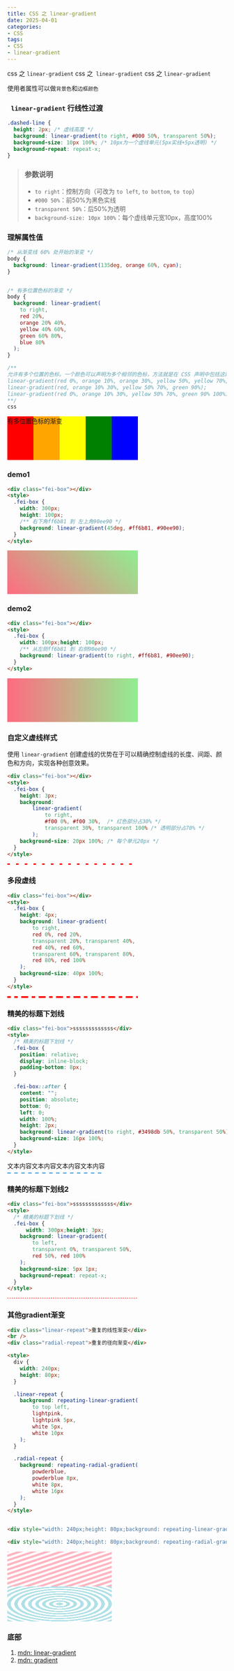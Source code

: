 ```yaml
---
title: CSS 之 linear-gradient
date: 2025-04-01
categories: 
- CSS
tags:
- CSS
- linear-gradient
---
```

 css 之 `linear-gradient`
 css 之` linear-gradient`
 css 之 `linear-gradient`

使用者属性可以做`背景色`和`边框颜色`

<!-- more -->

### ` linear-gradient`  行线性过渡

```css
.dashed-line {
  height: 2px; /* 虚线高度 */
  background: linear-gradient(to right, #000 50%, transparent 50%);
  background-size: 10px 100%; /* 10px为一个虚线单元(5px实线+5px透明) */
  background-repeat: repeat-x;
}
```

> ### 参数说明
>
> - `to right`：控制方向（可改为 `to left`, `to bottom`, `to top`）
> - `#000 50%`：前50%为黑色实线
> - `transparent 50%`：后50%为透明
> - `background-size: 10px 100%`：每个虚线单元宽10px，高度100%

### 理解属性值

```css
/* 从渐变线 60% 处开始的渐变 */
body {
  background: linear-gradient(135deg, orange 60%, cyan);
}


/* 有多位置色标的渐变 */
body {
  background: linear-gradient(
    to right,
    red 20%,
    orange 20% 40%,
    yellow 40% 60%,
    green 60% 80%,
    blue 80%
  );
}

/** 
允许有多个位置的色标。一个颜色可以声明为多个相邻的色标，方法就是在 CSS 声明中包括这两个位置。以下的三个渐变是等价的：
linear-gradient(red 0%, orange 10%, orange 30%, yellow 50%, yellow 70%, green 90%, green 100%);
linear-gradient(red, orange 10% 30%, yellow 50% 70%, green 90%);
linear-gradient(red 0%, orange 10% 30%, yellow 50% 70%, green 90% 100%);
**/
css
```

<div style="width: 300px;height: 100px; background: linear-gradient(to right, red 20%, orange 20% 40%, yellow 40% 60%, green 60% 80%, blue 80%);">有多位置色标的渐变</div>

### demo1

```html
<div class="fei-box"></div>
<style>
  .fei-box {
    width: 300px;
    height: 100px;
    /** 右下角ff6b81 到 左上角90ee90 */
    background: linear-gradient(45deg, #ff6b81, #90ee90);
  }
</style>
```

<div style="width: 300px;height: 100px;background: linear-gradient(45deg, #ff6b81, #90ee90);"></div>

### demo2

```html
<div class="fei-box"></div>
<style>
  .fei-box {
    width: 100px;height: 100px;
    /** 从左侧ff6b81 到 右侧90ee90 */
    background: linear-gradient(to right, #ff6b81, #90ee90);
  }
</style>
```

<div style="width: 300px;height: 100px;background: linear-gradient(to right, #ff6b81, #90ee90);"></div>

### 自定义虚线样式

使用 `linear-gradient` 创建虚线的优势在于可以精确控制虚线的长度、间距、颜色和方向，实现各种创意效果。

```html
<div class="fei-box"></div>
<style>
  .fei-box {
    height: 3px;
    background:
        linear-gradient(
            to right,
            #f00 0%, #f00 30%,  /* 红色部分占30% */
            transparent 30%, transparent 100% /* 透明部分占70% */
        );
    background-size: 20px 100%; /* 每个单元20px */
  }
</style>
```

<div style="width: 300px;height: 3px;background: linear-gradient(to right, #f00 0%, #f00 30%, transparent 30%, transparent 100%);background-size: 20px 100%;"></div>

### 多段虚线

```html
<div class="fei-box"></div>
<style>
  .fei-box {
    height: 4px;
    background: linear-gradient(
        to right,
        red 0%, red 20%,
        transparent 20%, transparent 40%,
        red 40%, red 60%,
        transparent 60%, transparent 80%,
        red 80%, red 100%
    );
    background-size: 40px 100%;
  }
</style>
```

<div style="width: 300px;height: 4px;background: linear-gradient(to right, red 0%, red 20%, transparent 20%, transparent 40%, red 40%, red 60%, transparent 60%, transparent 80%, red 80%, red 100%);background-size: 40px 100%;"></div>

### 精美的标题下划线

```html
<div class="fei-box">sssssssssssss</div>
<style>
  /* 精美的标题下划线 */
  .fei-box {
    position: relative;
    display: inline-block;
    padding-bottom: 8px;
  }

  .fei-box::after {
    content: "";
    position: absolute;
    bottom: 0;
    left: 0;
    width: 100%;
    height: 2px;
    background: linear-gradient(to right, #3498db 50%, transparent 50%);
    background-size: 16px 100%;
  }
</style>
```

<div style="position: relative; display: inline-block; padding-bottom: 8px;">文本内容文本内容文本内容文本内容<span style="content:''; position: absolute; bottom: 0; left: 0; width: 100%; height: 2px; background: linear-gradient(to right, #3498db 50%, transparent 50%); background-size: 16px 100%;"></span></div>

### 精美的标题下划线2

```html
<div class="fei-box">sssssssssssss</div>
<style>
  /* 精美的标题下划线 */
  .fei-box {
      width: 300px;height: 3px;
    background: linear-gradient(
        to left,
        transparent 0%, transparent 50%,
        red 50%, red 100%
    );
    background-size: 5px 1px;
    background-repeat: repeat-x;
  }
</style>
```

<div style="width: 300px;height: 3px;background: linear-gradient(to left, transparent 0%, transparent 50%, red 50%, red 100%);background-size: 5px 1px;background-repeat: repeat-x;"></div>

### 其他gradient渐变

```html
<div class="linear-repeat">重复的线性渐变</div>
<br />
<div class="radial-repeat">重复的径向渐变</div>

<style>
  div {
    width: 240px;
    height: 80px;
  }

  .linear-repeat {
    background: repeating-linear-gradient(
        to top left,
        lightpink,
        lightpink 5px,
        white 5px,
        white 10px
    );
  }

  .radial-repeat {
    background: repeating-radial-gradient(
        powderblue,
        powderblue 8px,
        white 8px,
        white 16px
    );
  }
</style>


<div style="width: 240px;height: 80px;background: repeating-linear-gradient(to top left, lightpink, lightpink 5px, white 5px, white 10px);"></div>

<div style="width: 240px;height: 80px;background: repeating-radial-gradient(powderblue, powderblue 8px, white 8px, white 16px);"></div>
```

<div style="width: 240px;height: 80px;background: repeating-linear-gradient(to top left, lightpink, lightpink 5px, white 5px, white 10px);"></div>

<div style="width: 240px;height: 80px;background: repeating-radial-gradient(powderblue, powderblue 8px, white 8px, white 16px);"></div>

### 底部

1. [mdn:  linear-gradient](https://developer.mozilla.org/zh-CN/docs/Web/CSS/gradient/linear-gradient)
1. [mdn: gradient](https://developer.mozilla.org/zh-CN/docs/Web/CSS/gradient)





























